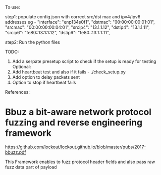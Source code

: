 To use:

step1: populate config.json with correct src/dst mac and ipv4/ipv6 addresses 
eg -
  "interface": "enp134s0f1",
  "dstmac": "00:00:00:00:01:01",
  "srcmac": "00:00:00:00:04:01",
  "srcip4": "13.1.1.12",
  "dstip4": "13.1.1.11",
  "srcip6": "fe80::13:1:1:12",
  "dstip6": "fe80::13:1:1:11",
	 

step2: Run the python files



TODO:
1. Add a serpate presetup script to check if the setup is ready for testing
Optional:
2. Add heartbeat test and also if it fails - ./check_setup.py  
3. Add option to delay packets sent
4. Option to stop if heartbeat fails 


References:
# Bbuz  a bit-aware network protocol fuzzing and reverse engineering framework
https://github.com/lockout/lockout.github.io/blob/master/pubs/2017-bbuzz.pdf

This Framework enables to fuzz protocol header fields and also pass raw fuzz data part of payload 


